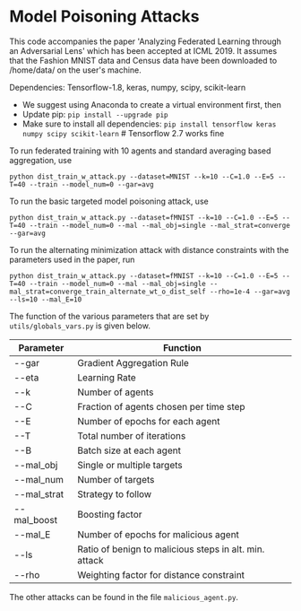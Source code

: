 # Model Poisoning Attacks

This code accompanies the paper 'Analyzing Federated Learning through an Adversarial Lens' which has been accepted at ICML 2019. It assumes that the Fashion MNIST data and Census data have been downloaded to /home/data/ on the user's machine.

Dependencies: Tensorflow-1.8, keras, numpy, scipy, scikit-learn
  * We suggest using Anaconda to create a virtual environment first, then
  * Update pip: `pip install --upgrade pip`
  * Make sure to install all dependencies: `pip install tensorflow keras numpy scipy scikit-learn` # Tensorflow 2.7 works fine

To run federated training with 10 agents and standard averaging based aggregation, use
```
python dist_train_w_attack.py --dataset=MNIST --k=10 --C=1.0 --E=5 --T=40 --train --model_num=0 --gar=avg
```
To run the basic targeted model poisoning attack, use
```
python dist_train_w_attack.py --dataset=fMNIST --k=10 --C=1.0 --E=5 --T=40 --train --model_num=0 --mal --mal_obj=single --mal_strat=converge --gar=avg
```

To run the alternating minimization attack with distance constraints with the parameters used in the paper, run
```
python dist_train_w_attack.py --dataset=fMNIST --k=10 --C=1.0 --E=5 --T=40 --train --model_num=0 --mal --mal_obj=single --mal_strat=converge_train_alternate_wt_o_dist_self --rho=1e-4 --gar=avg --ls=10 --mal_E=10
```

The function of the various parameters that are set by `utils/globals_vars.py` is given below.

| Parameter   | Function                                               |
|-------------|--------------------------------------------------------|
| --gar       | Gradient Aggregation Rule                              |
| --eta       | Learning Rate                                          |
| --k         | Number of agents                                       |
| --C         | Fraction of agents chosen per time step                |
| --E         | Number of epochs for each agent                        |
| --T         | Total number of iterations                             |
| --B         | Batch size at each agent                               |
| --mal_obj   | Single or multiple targets                             |
| --mal_num   | Number of targets                                      |
| --mal_strat | Strategy to follow                                     |
| --mal_boost | Boosting factor                                        |
| --mal_E     | Number of epochs for malicious agent                   |
| --ls        | Ratio of benign to malicious steps in alt. min. attack |
| --rho       | Weighting factor for distance constraint               |

The other attacks can be found in the file `malicious_agent.py`.

